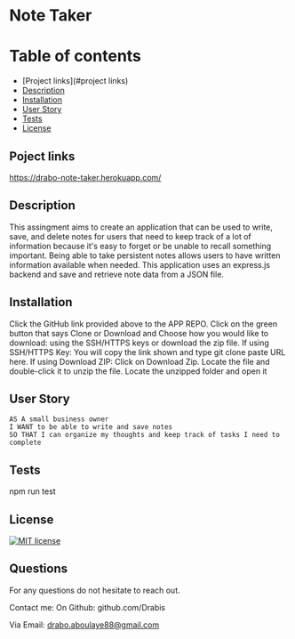 # Note Taker

  # Table of contents
  * [Project links](#project links)
  * [Description](#description)
  * [Installation](#installation)
  * [User Story](#userstory)
  * [ Tests ](#Tests)
  * [License](#license)

   ## Poject links
   https://drabo-note-taker.herokuapp.com/

  ## Description
  This assingment aims to create an application that can be used to write, save, and delete notes for users that need to keep track of a lot of information because it's easy to forget or be unable to recall something important. Being able to take persistent notes allows users to have written information available when needed. This application uses an express.js backend and save and retrieve note data from a JSON file.
  
 

  ## Installation
  Click the GitHub link provided above to the APP REPO. Click on the green button that says Clone or Download and Choose how you would like to download: using the SSH/HTTPS keys or download the zip file. If using SSH/HTTPS Key: You will copy the link shown and type git clone paste URL here. If using Download ZIP: Click on Download Zip. Locate the file and double-click it to unzip the file. Locate the unzipped folder and open it

  ## User Story
    AS A small business owner
    I WANT to be able to write and save notes
    SO THAT I can organize my thoughts and keep track of tasks I need to complete


  ## Tests
  npm run test
  ## License
  [![MIT license](https://img.shields.io/badge/License-MIT-blue.svg)](https://lbesson.mit-license.org/)
  
  
  

  ## Questions
  For any questions do not hesitate to reach out. 

  Contact me:
  On Github: github.com/Drabis 

  Via Email: drabo.aboulaye88@gmail.com
